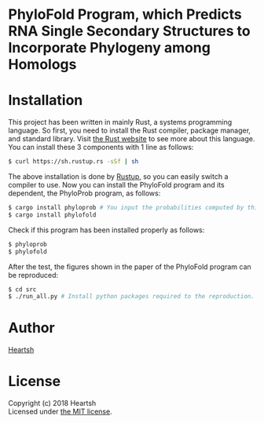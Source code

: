 # PhyloFold Program, which Predicts RNA Single Secondary Structures to Incorporate Phylogeny among Homologs 
# Installation
This project has been written in mainly Rust, a systems programming language.
So first, you need to install the Rust compiler, package manager, and standard library. 
Visit [the Rust website](https://www.rust-lang.org) to see more about this language.
You can install these 3 components with 1 line as follows:
```bash
$ curl https://sh.rustup.rs -sSf | sh
```
The above installation is done by [Rustup](https://github.com/rust-lang-nursery/rustup.rs), so you can easily switch a compiler to use. 
Now you can install the PhyloFold program and its dependent, the PhyloProb program, as follows: 
```bash
$ cargo install phyloprob # You input the probabilities computed by this program to "phylofold"
$ cargo install phylofold
```
Check if this program has been installed properly as follows:
```bash
$ phyloprob
$ phylofold
```
After the test, the figures shown in the paper of the PhyloFold program can be reproduced:
```bash
$ cd src
$ ./run_all.py # Install python packages required to the reproduction. Saved figures will appear at the "../assets/images" directory.
```

# Author
[Heartsh](https://github.com/heartsh)

# License
Copyright (c) 2018 Heartsh  
Licensed under [the MIT license](http://opensource.org/licenses/MIT).
